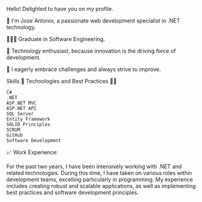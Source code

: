 Hello! Delighted to have you on my profile.

🌟 I'm Jose Antonio, a passionate web development specialist in .NET technology.

👨🏻‍💻 Graduate in Software Engineering.

🔋 Technology enthusiast, because innovation is the driving force of development.

🚀 I eagerly embrace challenges and always strive to improve.

Skills 🔧 Technologies and Best Practices 👨‍💻

    C#
    .NET
    ASP.NET MVC
    ASP.NET API
    SQL Server
    Entity Framework
    SOLID Principles
    SCRUM
    GitHub
    Software Development

📈 Work Experience:

For the past two years, I have been intensively working with .NET and related technologies. During this time, I have taken on various roles within development teams, excelling particularly in programming. My experience includes creating robust and scalable applications, as well as implementing best practices and software development principles.
